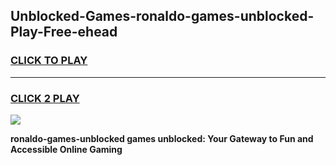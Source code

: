 
## Unblocked-Games-ronaldo-games-unblocked-Play-Free-ehead
<h3>
<a href="https://premium76.site?title=ronaldo-games-unblocked&ref=15A">CLICK TO PLAY</a></h3>
<hr>

<h3>
<a href="https://premium76.site?title=ronaldo-games-unblocked&ref=15A">CLICK 2 PLAY</a>
  
</h3>

<a href="https://premium76.site?title=ronaldo-games-unblocked&ref=15A"><img src="https://clearcache.store/games.png"></a>


**ronaldo-games-unblocked games unblocked: Your Gateway to Fun and Accessible Online Gaming**
